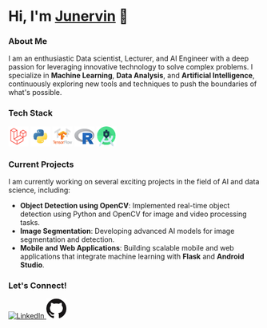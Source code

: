 # Hi, I'm [Junervin](https://github.com/junervin12) 👋

### About Me
I am an enthusiastic Data scientist, Lecturer, and AI Engineer with a deep passion for leveraging innovative technology to solve complex problems. I specialize in **Machine Learning**, **Data Analysis**, and **Artificial Intelligence**, continuously exploring new tools and techniques to push the boundaries of what's possible. 

### Tech Stack
<code><img height="40" alt="laravel" src="https://raw.githubusercontent.com/github/explore/main/topics/laravel/laravel.png"></code>
<code><img height="40" alt="python" src="https://raw.githubusercontent.com/github/explore/main/topics/python/python.png"></code>
<code><img height="40" alt="tensorflow" src="https://raw.githubusercontent.com/github/explore/main/topics/tensorflow/tensorflow.png"></code>
<code><img height="40" alt="r-studio" src="https://raw.githubusercontent.com/github/explore/main/topics/r/r.png"></code>
<code><img height="40" alt="android-studio" src="https://raw.githubusercontent.com/github/explore/main/topics/android-studio/android-studio.png"></code>

### Current Projects
I am currently working on several exciting projects in the field of AI and data science, including:
- **Object Detection using OpenCV**: Implemented real-time object detection using Python and OpenCV for image and video processing tasks.
- **Image Segmentation**: Developing advanced AI models for image segmentation and detection.
- **Mobile and Web Applications**: Building scalable mobile and web applications that integrate machine learning with **Flask** and **Android Studio**.


### Let's Connect!
<a href="https://www.linkedin.com/in/junervin">
  <img height="40" alt="LinkedIn" src="https://raw.githubusercontent.com/github/explore/main/topics/linkedin/linkedin.png">
</a>

<a href="https://github.com/junervin12">
  <img height="40" alt="GitHub" src="https://raw.githubusercontent.com/github/explore/main/topics/github/github.png">
</a>

